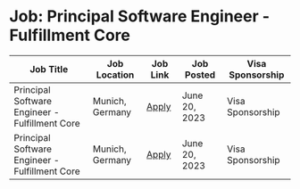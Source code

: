 # Job: Principal Software Engineer - Fulfillment Core

| Job Title | Job Location | Job Link | Job Posted | Visa Sponsorship |
| --- | --- | --- | --- | --- |
| Principal Software Engineer - Fulfillment Core | Munich, Germany | [Apply](https://jobs.zalando.com/en/jobs/5121225) | June 20, 2023 | Visa Sponsorship |
| Principal Software Engineer - Fulfillment Core | Munich, Germany | [Apply](https://jobs.zalando.com/en/jobs/5121225) | June 20, 2023 | Visa Sponsorship |
